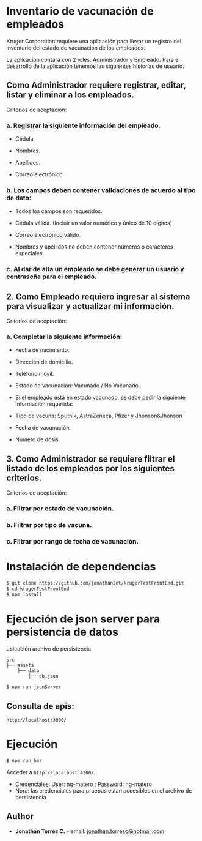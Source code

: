 # Inventario de vacunación de empleados

Kruger Corporation requiere una aplicación para llevar un registro del inventario del estado de
vacunación de los empleados.

La aplicación contará con 2 roles: Administrador y Empleado.
Para el desarrollo de la aplicación tenemos las siguientes historias de usuario.

## Como Administrador requiere registrar, editar, listar y eliminar a los empleados.

Criterios de aceptación:

### a. Registrar la siguiente información del empleado.

- Cédula.

- Nombres.

- Apellidos.

- Correo electrónico.

### b. Los campos deben contener validaciones de acuerdo al tipo de dato:

- Todos los campos son requeridos.

- Cédula válida. (Incluir un valor numérico y único de 10 dígitos)

- Correo electrónico válido.

- Nombres y apellidos no deben contener números o caracteres especiales.

### c. Al dar de alta un empleado se debe generar un usuario y contraseña para el empleado.

## 2. Como Empleado requiero ingresar al sistema para visualizar y actualizar mi información.

Criterios de aceptación:

### a. Completar la siguiente información:

- Fecha de nacimiento.

- Dirección de domicilio.

- Teléfono móvil.

- Estado de vacunación: Vacunado / No Vacunado.

- Si el empleado está en estado vacunado, se debe pedir la siguiente información
  requerida:

- Tipo de vacuna: Sputnik, AstraZeneca, Pfizer y Jhonson&Jhonson

- Fecha de vacunación.

- Número de dosis.

## 3. Como Administrador se requiere filtrar el listado de los empleados por los siguientes criterios.

Criterios de aceptación:

### a. Filtrar por estado de vacunación.

### b. Filtrar por tipo de vacuna.

### c. Filtrar por rango de fecha de vacunación.

# Instalación de dependencias

```bash
$ git clone https://github.com/jonathanJet/krugerTestFrontEnd.git
$ cd krugerTestFrontEnd
$ npm install
```

# Ejecución de json server para persistencia de datos

ubicación archivo de persistencia

```text
src
├── assets
    ├── data
        ├── db.json
```

```bash
$ npm run jsonServer
```

## Consulta de apis:

`http://localhost:3000/`

# Ejecución

```bash
$ npm run hmr
```

Acceder a `http://localhost:4200/`.

- Credenciales: User: ng-matero ; Password: ng-matero
- Nora: las credenciales para pruebas estan accesibles en el archivo de persistencia

## Author

- **Jonathan Torres C.** - email: jonathan.torresc@hotmail.com
